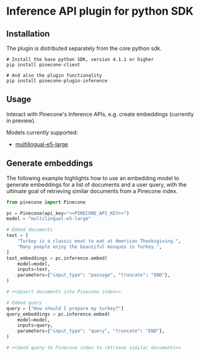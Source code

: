 # Inference API plugin for python SDK

## Installation

The plugin is distributed separately from the core python sdk.

```
# Install the base python SDK, version 4.1.1 or higher
pip install pinecone-client

# And also the plugin functionality
pip install pinecone-plugin-inference
```

## Usage

Interact with Pinecone's Inference APIs, e.g. create embeddings (currently in preview).

Models currently supported:
- [multilingual-e5-large](https://arxiv.org/pdf/2402.05672)

## Generate embeddings
The following example highlights how to use an embedding model to generate embeddings for a list of documents and a 
user query, with the ultimate goal of retrieving similar documents from a Pinecone index.

```python
from pinecone import Pinecone

pc = Pinecone(api_key="<<PINECONE_API_KEY>>")
model = "multilingual-e5-large"

# Embed documents
text = [
    "Turkey is a classic meat to eat at American Thanksgiving.",
    "Many people enjoy the beautiful mosques in Turkey.",
]
text_embeddings = pc.inference.embed(
    model=model,
    inputs=text,
    parameters={"input_type": "passage", "truncate": "END"},
)

# <<Upsert documents into Pinecone index>>

# Embed query
query = ["How should I prepare my turkey?"]
query_embeddings = pc.inference.embed(
    model=model,
    inputs=query,
    parameters={"input_type": "query", "truncate": "END"},
)

# <<Send query to Pinecone index to retrieve similar documents>>
```
